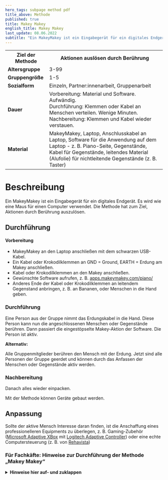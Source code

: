 ```yaml
---
hero_tags: subpage method pdf
title_above: Methode
published: true
title: Makey Makey
english_title: Makey Makey
last_update: 08.06.2022
subtitle: "Ein MakeyMakey ist ein Eingabegerät für ein digitales Endgerät. Es wird wie eine Maus für einen Computer verwendet. Die Methode hat zum Ziel, Aktionen durch Berührung auszulösen."
---
```


<table class="tb">
    <tr>
        <th><strong>Ziel der Methode</strong></th>
        <th>Aktionen auslösen durch Berührung</th>
    </tr>
    <tr>
      <td><strong>Altersgruppe</strong></td>
      <td>3-99</td>
    </tr>
    <tr>
      <td><strong>Gruppengröße</strong></td>
      <td>1-5</td>
    </tr>
    <tr>
      <td><strong>Sozialform</strong></td>
      <td>Einzeln, Partner:innenarbeit, Gruppenarbeit</td>
    </tr>
    <tr>
      <td><strong>Dauer</strong></td>
      <td>Vorbereitung: Material und Software. Aufwändig.<br>
          Durchführung: Klemmen oder Kabel an Menschen verteilen. Wenige Minuten.<br>
          Nachbereitung: Klemmen und Kabel wieder verstauen.
      </td>
    </tr>
    <tr>
      <td><strong>Material</strong></td>
      <td>MakeyMakey, Laptop, Anschlusskabel an Laptop, Software für die Anwendung auf dem Laptop - z. B. Piano-Seite, Gegenstände, Kabel für Gegenstände, leitendes Material (Alufolie) für nichtleitende Gegenstände (z. B. Taster)</td>
    </tr>
</table>


# Beschreibung

Ein MakeyMakey ist ein Eingabegerät für ein digitales Endgerät. Es wird wie eine Maus für einen Computer verwendet. Die Methode hat zum Ziel, Aktionen durch Berührung auszulösen.

## Durchführung

#### Vorbereitung

- MakeyMakey an den Laptop anschließen mit dem schwarzen USB-Kabel.
- Ein Kabel oder Krokodilklemmen an GND = Ground, EARTH = Erdung am Makey anschließen.
- Kabel oder Krokodilklemmen an den Makey anschließen.
- Gewünschte Software aufrufen, z. B. [apps.makeymakey.com/piano/](https://apps.makeymakey.com/piano/)
- Anderes Ende der Kabel oder Krokodilklemmen an leitendem Gegenstand anbringen, z. B. an Bananen, oder Menschen in die Hand geben.

### Durchführung

Eine Person aus der Gruppe nimmt das Erdungskabel in die Hand. Diese Person kann nun die angeschlossenen Menschen oder Gegenstände berühren. Dann passiert die eingestöpselte Makey-Aktion der Software. Die Person ist aktiv.

**Alternativ:**  

Alle Gruppenmitglieder berühren den Mensch mit der Erdung. Jetzt sind alle Personen der Gruppe geerdet und können durch das Anfassen der Menschen oder Gegenstände aktiv werden.

### Nachbereitung

Danach alles wieder einpacken.

Mit der Methode können Geräte gebaut werden.

## Anpassung

Sollte der aktive Mensch Interesse daran finden, ist die Anschaffung eines professionelleren Equipments zu überlegen, z. B. Gaming-Zubehör ([Microsoft Adaptive XBox]( https://www.xbox.com/de-DE/accessories/controllers/xbox-adaptive-controller) mit [Logitech Adaptive Controller](https://www.xbox.com/de-DE/accessories/controllers/xbox-adaptive-controller)) oder eine echte Computersteuerung (z. B. von [Rehavista](https://www.rehavista.de/shop/artikel/simple-switch-interface))

### Für Fachkäfte: Hinweise zur Durchführung der Methode „Makey Makey“
<details><summary><strong>Hinweise hier auf- und zuklappen</strong></summary><blockquote>
  <details><summary>
Es gibt die Möglichkeit, Musikinstrumente damit zu bauen.  
  
Hier ist eine gute Anleitung: [makeymakey.com/pages/how-to](https://makeymakey.com/pages/how-to)

Klavier:  
Nutzt dafür ein Klavier: [onlinepianist.com/virtual-piano](https://www.onlinepianist.com/virtual-piano) oder [apps.makeymakey.com/piano/](https://apps.makeymakey.com/piano/)
Ihr könnt die Noten anspielen, indem ihr Drähte in die Buchstaben (= Noten) auf dem MakeyMakey steckt. Dann verbindet die Drähte mit einer Krokodilklemme und steckt das andere Ende der Krokodilklemme in etwas, das leitet (Beispiele: Apfel, Wasserbecher, ein Körperteil, Haribo).

Schlagzeug:  
Die Gruppe kann auch ein Schlagzeug bauen: [makeymakey.com/bongos/](https://apps.makeymakey.com/bongos/) oder [virtualdrumming.com...drums-free-drumming](https://www.virtualdrumming.com/drums/online-virtual-games/online-virtual-games-drums.html).
Ihr könnte jedem Menschen eine Krokodilklemme in die Hand geben, die jeweils mit verschiedenen Sounds auf dem MakeyMakey verbunden ist. Eine teilnehmende Person nimmt dann die Erdung (Ground/Earth) in die Hand und berührt die Menschen.
</summary><blockquote>
  </blockquote></details>
    </blockquote></details>
